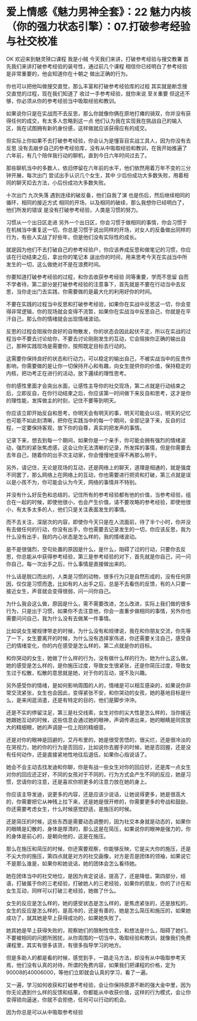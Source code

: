 # 爱上情感《魅力男神全套》：22 魅力内核（你的强力状态引擎）：07.打破参考经验与社交校准

OK 欢迎来到魅灵殎口课程 我是小贼 今天我们来讲，打破参考经验与搜交教署 首先我们来讲打破参考经验的装号性，通过前几个课程 相信你已经明白了参考经验是非常重要的，他会知道你在十朝之 做出正确的行为。

你也可以把他叫做搜交直觉，那么丰富和打破参考经验库的过程 其实就是断念搜交直觉的过程，现在我们知道了 收过一手参考经验，就你来说 至关重要 但这还不够，你必须从你的参考经验当中吸取经验和教训。

如果说你只是在实战而不去反思，那么你就像你俩在原地打瘫的骑双，你并没有获得任何的成交，有太多人忽略到这一点 他们认为我在实现我在挑战自己的输入区，我在试图拥有新的身份感，这样做就应该获得应有的成交。

但实际上你如果不去打破参考经验，你会认为是懂盲目实战工具人，因为你没有去反思 没有去崩步自己的参考经验库，没有从中吸取经验和教训，在我开始推遍了六年前，有几个陪伴我行动的聊机，直到今日六年时间过去了。

那些聊机当中的多数人，依旧停留在六年前的水平，他们依然用着万年不变的三分钟开展，每次出门 尝试出手认识几个女生，其中 少后份成功大多数失败，用着相同的聊天扣去方法，小后份成功大多数失败。

十次出门 九次失落 遇到连续的破反备，他们自我了演 也是伤后，然后继续相同的循环，相同的接近方式 相同的开场，以及相同的破续，那么我想你已经明白了，他们所发的错误 是没有打破参考经验，人类是习惯的努力。

习惯从一个出日区走进 另外一个出日区，你会习惯于做相同的事情，你会习惯于在机械当中重复这一切，你总是习惯于说出同样的开场，对女人的反备做出同样的行为，有些人实战了好些年，但是他们没有实际性的成长。

就是因为他们不去打破自己的参考经验户，你应该养成反思和做笔记的习惯，你应该在行动结束之后，拿出你的笔记本 逞出你的时间，用来思考今天在实战当中所发生的一切，这么做绝对不是在浪费时间。

你要知道打破参考经验的过程，和你去收获参考经验 同等重要，学而不思留 自而不学者待，第二部分是打破参考经验的注意事下，首先就是不要在行动当中去反思，当你走出门去实践，你需要做的是最大化的利用好你的时间。

不要在实践的过程当中反思和打破参考经验，如果你在实战中反思这一切，你会变得非常逻辑，你的现场就会变得不流暂，如果你在实战当中反思自己，你就是在平汗自己，那么你的情绪就会出现情绪波动。

反思的过程会阻挨你良好的自物散发，你的状态会因此起伏不定，所以在实战的过程当中不要去讨论给你，不要去讨论刚刚发生的互动，它会阻挨你正确的输出自己，那种实践现场是需要你，按照既定目标去行动的。

这需要你保持良好的状态和行动力，可以稳定的输出自己，不被实战当中的反贵作影响，你需要做的是让你一切保持开心和有趣，向女生提供你的价值，保持稳定的内核，把功考正在进行的活动，放下邏续的理性思考。

你的感性里面才会突出水面，让感性主导你的社交现场，第二点就是行动结束之后，立即反自，在你行动结束之后，你应该第一时间做下来反自和思考，这才是你的理性能，发挥做主的时刻，记住不要等到明天。

你应该立即开始反自和思考，你明天会有明天的事，明天可能会以往，明天的记忆也可能不如此刻清晰，把你在实践当中的每一个期间，全部记录下来，反自的过程，一定要保持客观，放下你的自尊，真实的把发声的事情。

记录下来，想去到每一个期间，如果你是一个亲手，你可能会拥有强烈的情绪波动，强烈的紧张焦虑感，这会让你无法清晰的记录，所发挥的事情，但是你需要去去年自己，随着你的出手次主动家，你会慢慢地变得不再那么明干。

另外，请记住，无论是现场的互动，还是网络上的聊天，道理是相通的，就是强度不同罢了，那么网络上在网络上的互动，你也需要进行把资和打破，第三点就是误以是小孩不为，你可能会认为今天，网络的事情并不特别。

并没有什么好反色和总结的，记住所有的参考经验都有他的价值，当参考经验，组合在一起的时候，即使他很小，也会产生价值，请不要攻略的参考经验，即使他很小，有太多太多的人，他们只是关注表面发生的事情。

而不去关注，深层次的内容，即使你今天只是在人流面前，待了半个小时，你并没有去做任何的行动，你没有出手，你也需要去记录发生的一切，你应该反思，我为什么没有出手，我的内心状态是怎么样的，我的情绪波动。

是不是很强烈，空句处置的原因是什么，是什么，阻碍了过的行动，只要你去反思，你总能从中获得参考经验，第三是参考经验的对下，首先就是你自己，问一问你自己，每一次出手之后，什么事情是直接做出来的。

什么话是脱口而出的，人类是习惯的动物，很多行为只是自然形成的，没有任何原因，仅仅是习惯而逸，比如有的人出手之后，总是不去看伤的反馈，有的人只要一接近女生，声音就会变得很弱，问一问你自己。

为什么我会这么做，原因是什么，需不需要改进，怎么改进，实际上我们做的很多行为，只是出于习惯，如果你不去注意他，你会一直重步做相同的事情，另外你也需要问问自己，我为什么没有去做某一件事情。

比如说女生被规律带走的时候，为什么没有和规律说，我在和你朋友交流，你先等了一下，女生要离开的时候，为什么没有选择家伟进，你还需要关注自己，感受自己的情绪变化，你的内在感受是怎么样的，第二点就是你的目标。

和你哭动的女生，她做了什么样的行为，没有做什么样的行为，她为什么这么做，她的感受是怎么样的，是你施压过度，导致女生很紧张，还是你简压过度，导致女生过于松散，松散的意思就是她，对于你的互动，提不及兴趣。

另外感受你的情绪，是如何影响周围的人的，情绪是可以相互感染的，如果说你非常交流紧张，女生也会因此，变得紧张不安，和你哭动的女孩，她的基地目标是什么，是来闲逛消遣，还是有特定的目的，他们是脚步沖沖。

还是不实的停留注足，第三是社交线索，女生对你的尖大性是怎么样的，当你接近她跟她互动的时候，这些信息会通过她的眼神，声调传递出来，她的眼睛是同宫放大的精细眼，她的声调是一位上阳的精细音。

还是对你的眼神是回避的，艾丹布里的，她是很受苦悟的，很尖烂，还是很冷淡的在哭视力，她的你的行为是否回应，比如说你去握手的时候，她是否回握，还是没有任何动作，还是直接紧地性地往后退伍，如果你心指说话了。

她会不会主动去找发迪和你聊，你是有战一些女生对你的回应好，还是库一点女生对你的回应还正好，不同的女孩对于不同的，行为方式会产生不同的反应，她是习惯，您请你的注意，还是喜欢你把更多的注意力放在她的身上。

你应该主导发迪，说更多的内容，还是应该少说话，让她说得更多，她是很高大的，你需要把它从神残上拉下来，还是她是很开修的，你需要更多的夸战和鼓励，你还需要考虑女生，什么时候感觉舒适，是施压的时候。

还是简压的时候，这些东西是需要动态调整的，因为社交本身就是动态的，如果你的眼睛是幻散的，身体是厚清的，那么这是在简压，如果说你的眼神是强力的，你的身体是前心的，是朝向他的，这是在施压。

那么在施压和简压的时候，你还需要观察，你能够反映，它是尖大你的施压，还是不尖大你的施压，第四点就是对方的社交画像，对方是否是团体的领袖，如果说它不是那么谁是，如果你和她说话，她的团体会怎么看待她。

她在团体当中的社交地位，是因为肯定说话，提高了，还是降低，第四部分，结语，打破属于你的三老经验，打破她人的三老经验，如果你的朋友，你的了计在和女生互动，同样可以打破三老经验，她做了什么。

女生的反应是怎么样的，她的感受状态是怎么样的，是焦虑紧张的，还是放松的，女生的反应是怎么样的，是高冷的，还是有善的，她是怎么简压和施压的，如果她成功了，就其她是早上获得成功的，如果她失败了。

她其她是早上获得失败的，观察她们的限制性信念，和想法是什么，阻碍了她们，不要被相同的问题所困扰，从你周围的一切当中，吸取经验和教训，就像我们免费课程里，其实有很多该货，有很多指导学习的地方。

但是多助人的都是看的时候，感觉到手，一路走马方法，却没有从中吸取参考天焉，他们没有认真的对待，所谓的免费内容，如果我们把课程的价格，定为90008的40006000，等他们立即就会认真的学习，看了一遍。

又一遍，学习如何收获和打破参考经验，会让你保持原源不断的强大金中里，因为你无论遇到什么样的反馈和结果，你都能从中收获价值，这样的行为模式，会让你变得锁向逼迷，你就不会拒绝，任何可以行动的机会。

因为你总是可以从中吸取参考经验